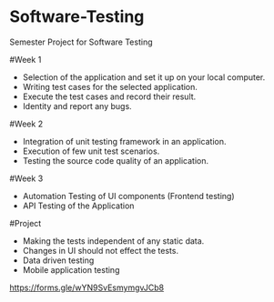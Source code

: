 # Software-Testing
Semester Project for Software Testing

#Week 1
- Selection of the application and set it up on your local computer.
- Writing test cases for the selected application.
- Execute the test cases and record their result.
- Identity and report any bugs.

#Week 2
- Integration of unit testing framework in an application.
- Execution of few unit test scenarios.
- Testing the source code quality of an application.

#Week 3
- Automation Testing of UI components (Frontend testing)
- API Testing of the Application

#Project
- Making the tests independent of any static data.
- Changes in UI should not effect the tests.
- Data driven testing
- Mobile application testing



https://forms.gle/wYN9SvEsmymgvJCb8
